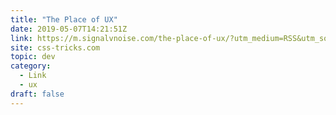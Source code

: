 ```yaml
---
title: "The Place of UX"
date: 2019-05-07T14:21:51Z
link: https://m.signalvnoise.com/the-place-of-ux/?utm_medium=RSS&utm_source=news.12bit.vn
site: css-tricks.com
topic: dev
category:
  - Link
  - ux
draft: false
---
```

